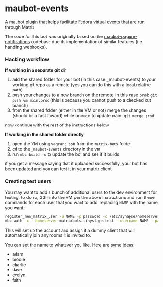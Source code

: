 # maubot-events
A maubot plugin that helps facilitate Fedora virtual events that are run through Matrix

The code for this bot was originally based on the [maubot-pagure-notifications](https://github.com/fedora-infra/maubot-pagure-notifications) codebase due its implementation of similar features (i.e. handling webhooks).


### Hacking workflow

**If working in a separate git dir**
1. add the shared folder for your bot (in this case _maubot-events) to your working git repo as a remote (yes you can do this with a local.relative path)
2. push your changes to a new branch on the remote, in this case `prod`: `git push vm main:prod` (this is because you cannot push to a checked out branch)
3. from the shared folder (either in the VM or not) merge the changes (should be a fast foward) while on `main` to update main: `git merge prod`

now continue with the rest of the instructions below

**If working in the shared folder directly**
1. open the VM using `vagrant ssh` from the `matrix-bots` folder
2. cd to the `_maubot-events` directory in the vm
3. run `mbc build -u` to update the bot and see if it builds

if you get a message saying that it uploaded successfully, your bot has been updated and you can test it in your matrix client

### Creating test users

You may want to add a bunch of additional users to the dev environment for testing, to do so, SSH into the VM per the above instructions and run these commands for each user that you want to add, replacing `NAME` with the name you want:
```bash
register_new_matrix_user -u NAME -p password -c /etc/synapse/homeserver.yaml --no-admin
mbc auth -c --homeserver matrixbots.tinystage.test --username NAME --password password

```

This will set up the account and assign it a dummy client that will automatically join any rooms it is invited to.

You can set the name to whatever you like. Here are some ideas:
- adam
- brodie
- charlie
- dave
- evelyn
- faith

